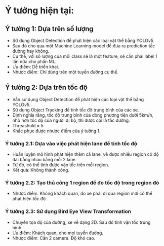 # Ý tưởng hiện tại:
## Ý tưởng 1: Dựa trên số lượng
+ Sử dụng Object Detection để phát hiện các loại vật thể bằng YOLOv5.
+ Sau đó cho qua một Machine Learning model để đưa ra prediction tắc đường hay không. 
+ Cụ thể, với số lượng của mỗi class sẽ là một feature, sẽ cần phải label 1 lần nữa cho phần ML.
+ Ưu điểm: Dễ triển khai.
+ Nhược điểm: Chỉ dùng trên một tuyến đường cụ thể.

## Ý tưởng 2: Dựa trên tốc độ
+ Vẫn sử dụng Object Detection để phát hiện các loại vật thể bằng YOLOv5.
+ Sử dụng Object Tracking để tính tốc độ trung bình của các xe.
+ Định nghĩa rằng, tốc độ trung bình của dòng phương tiện dưới 5km/h, nhỏ hơn tốc độ của người đi bộ, thì được coi là tắc đường.
+ Threashold = 5
+ Khắc phục được nhược điểm của ý tưởng 1.
### Ý tưởng 2.1: Dựa vào việc phát hiện lane để tính tốc độ
+ Huấn luyện mô hình phát hiện thêm cả lane, vẽ được nhiều region có độ dài bằng nhau bằng mỗi 2 lane.
+ Từ đó, có thể tính được vận tốc trên mỗi region.
+ Kết quả: Không thành công.
### Ý tưởng 2.2: Tạo thủ công 1 region để đo tốc độ trong region đó
+ Nhược điểm: Không khách quan, do xe phải đi qua region mới có thể phát hiện tốc độ.
### Ý tưởng 2.3: Sử dụng Bird Eye View Transformation
+ Chuyển tọa độ của đường, xe về dạng 2D. Sau đó tính vận tốc trung bình.
+ Ưu điểm: Khách quan, cho mọi tuyến đường.
+ Nhược điểm: Cần 2 camera. Độ khó cao.